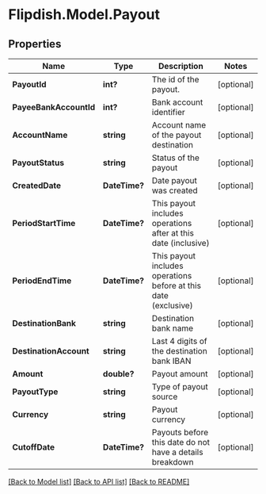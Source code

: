 # Flipdish.Model.Payout
## Properties

Name | Type | Description | Notes
------------ | ------------- | ------------- | -------------
**PayoutId** | **int?** | The id of the payout. | [optional] 
**PayeeBankAccountId** | **int?** | Bank account identifier | [optional] 
**AccountName** | **string** | Account name of the payout destination | [optional] 
**PayoutStatus** | **string** | Status of the payout | [optional] 
**CreatedDate** | **DateTime?** | Date payout was created | [optional] 
**PeriodStartTime** | **DateTime?** | This payout includes operations after at this date (inclusive) | [optional] 
**PeriodEndTime** | **DateTime?** | This payout includes operations before at this date (exclusive) | [optional] 
**DestinationBank** | **string** | Destination bank name | [optional] 
**DestinationAccount** | **string** | Last 4 digits of the destination bank IBAN | [optional] 
**Amount** | **double?** | Payout amount | [optional] 
**PayoutType** | **string** | Type of payout source | [optional] 
**Currency** | **string** | Payout currency | [optional] 
**CutoffDate** | **DateTime?** | Payouts before this date do not have a details breakdown | [optional] 

[[Back to Model list]](../README.md#documentation-for-models) [[Back to API list]](../README.md#documentation-for-api-endpoints) [[Back to README]](../README.md)

